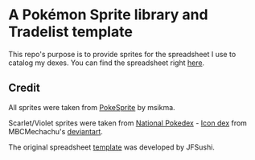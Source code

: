 # A Pokémon Sprite library and Tradelist template

This repo's purpose is to provide sprites for the spreadsheet I use to catalog my dexes. You can find the spreadsheet right [here](https://docs.google.com/spreadsheets/d/1JOdD5FECYkZqWuLoc6vV1mhbBl_4AuvE/edit#gid=303381007).

## Credit
All sprites were taken from [PokeSprite](https://github.com/msikma/pokesprite) by msikma.

Scarlet/Violet sprites were taken from [National Pokedex](https://www.deviantart.com/mbcmechachu/art/National-Pokedex-Icon-Dex-824897934) - [Icon dex](https://www.deviantart.com/mbcmechachu/art/National-Pokedex-Icon-Dex-Shiny-910547529) from MBCMechachu's [deviantart](https://www.deviantart.com/mbcmechachu).

The original spreadsheet [template](https://docs.google.com/spreadsheets/d/1_deJ-nWnclxL7HeLTlFppfvewciEmmaxA3WKCtmLJy0/edit#gid=150229614) was developed by JFSushi.

